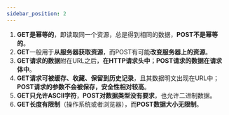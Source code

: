 ```yaml
---
sidebar_position: 2
---
```


1. **GET是幂等的**，即读取同一个资源，总是得到相同的数据，**POST不是幂等的**。
2. **GET**一般用于**从服务器获取资源**，而POST有可能**改变服务器上的资源**。
3. **GET请求的数据**附在URL之后，**在HTTP请求头中**；**POST请求的数据在请求体中**。
4. **GET请求可被缓存、收藏、保留到历史记录**，且其数据明文出现在URL中；**POST请求的参数不会被保存，安全性相对较高**。
5. **GET只允许ASCII字符**，**POST对数据类型没有要求**，也允许二进制数据。
6. **GET长度有限制**（操作系统或者浏览器），而**POST数据大小无限制**。

